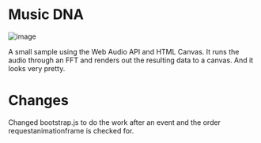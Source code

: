 # Music DNA

![image](http://lab.aerotwist.com/canvas/music-dna/soundna.png)

A small sample using the Web Audio API and HTML Canvas. It runs the audio through an FFT and renders out the resulting data to a canvas. And it looks very pretty.

Changes
=

Changed bootstrap.js to do the work after an event and the order requestanimationframe is checked for.